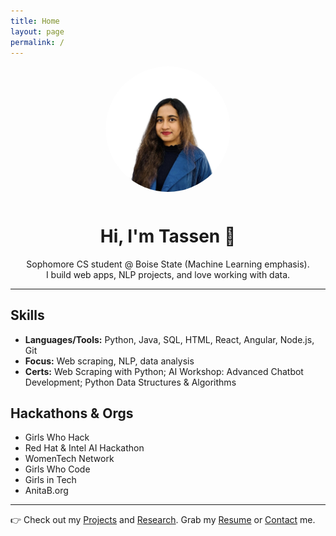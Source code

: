 ```yaml
---
title: Home
layout: page
permalink: /
---
```


<div style="text-align:center" markdown="1">

<img src="./tassenimageee.jpg" alt="Tassen Raihan Trima" width="200" style="border-radius:50%; margin-bottom:12px">

# Hi, I'm Tassen 👋

Sophomore CS student @ Boise State (Machine Learning emphasis).  
I build web apps, NLP projects, and love working with data.

</div>

---

## Skills
- **Languages/Tools:** Python, Java, SQL, HTML, React, Angular, Node.js, Git  
- **Focus:** Web scraping, NLP, data analysis  
- **Certs:** Web Scraping with Python; AI Workshop: Advanced Chatbot Development; Python Data Structures & Algorithms  

## Hackathons & Orgs
- Girls Who Hack  
- Red Hat & Intel AI Hackathon  
- WomenTech Network  
- Girls Who Code  
- Girls in Tech  
- AnitaB.org  

---

👉 Check out my [Projects](/projects/) and [Research](/research/). Grab my [Resume](/resume/) or [Contact](/contact/) me.
